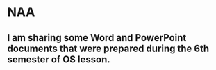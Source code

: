 # NAA

## I am sharing some Word and PowerPoint documents that were prepared during the 6th semester of OS lesson.

